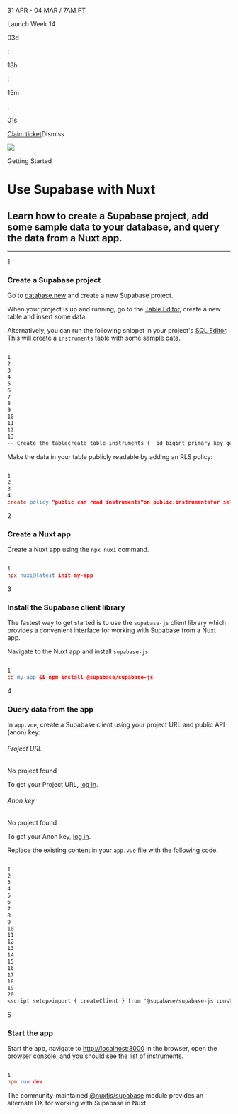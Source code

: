 31 APR - 04 MAR / 7AM PT

Launch Week 14

03d

:

18h

:

15m

:

01s

[Claim ticket](https://supabase.com/launch-week)Dismiss

![](https://supabase.com/docs/_next/image?url=%2Fdocs%2Fimg%2Flaunchweek%2F14%2Fpromo-banner-bg.png&w=3840&q=100&dpl=dpl_9WgBm3X43HXGqPuPh4vSvQgRaZyZ)

Getting Started

# Use Supabase with Nuxt

## Learn how to create a Supabase project, add some sample data to your database, and query the data from a Nuxt app.

* * *

1

### Create a Supabase project

Go to [database.new](https://database.new/) and create a new Supabase project.

When your project is up and running, go to the [Table Editor](https://supabase.com/dashboard/project/_/editor), create a new table and insert some data.

Alternatively, you can run the following snippet in your project's [SQL Editor](https://supabase.com/dashboard/project/_/sql/new). This will create a `instruments` table with some sample data.

```flex

1
2
3
4
5
6
7
8
9
10
11
12
13
-- Create the tablecreate table instruments (  id bigint primary key generated always as identity,  name text not null);-- Insert some sample data into the tableinsert into instruments (name)values  ('violin'),  ('viola'),  ('cello');alter table instruments enable row level security;
```

Make the data in your table publicly readable by adding an RLS policy:

```flex

1
2
3
4
create policy "public can read instruments"on public.instrumentsfor select to anonusing (true);
```

2

### Create a Nuxt app

Create a Nuxt app using the `npx nuxi` command.

```flex

1
npx nuxi@latest init my-app
```

3

### Install the Supabase client library

The fastest way to get started is to use the `supabase-js` client library which provides a convenient interface for working with Supabase from a Nuxt app.

Navigate to the Nuxt app and install `supabase-js`.

```flex

1
cd my-app && npm install @supabase/supabase-js
```

4

### Query data from the app

In `app.vue`, create a Supabase client using your project URL and public API (anon) key:

###### Project URL

No project found

To get your Project URL, [log in](https://supabase.com/dashboard).

###### Anon key

No project found

To get your Anon key, [log in](https://supabase.com/dashboard).

Replace the existing content in your `app.vue` file with the following code.

```flex

1
2
3
4
5
6
7
8
9
10
11
12
13
14
15
16
17
18
19
20
<script setup>import { createClient } from '@supabase/supabase-js'const supabase = createClient('https://<project>.supabase.co', '<your-anon-key>')const instruments = ref([])async function getInstruments() {  const { data } = await supabase.from('instruments').select()  instruments.value = data}onMounted(() => {  getInstruments()})</script><template>  <ul>    <li v-for="instrument in instruments" :key="instrument.id">{{ instrument.name }}</li>  </ul></template>
```

5

### Start the app

Start the app, navigate to [http://localhost:3000](http://localhost:3000/) in the browser, open the browser console, and you should see the list of instruments.

```flex

1
npm run dev
```

The community-maintained [@nuxtjs/supabase](https://supabase.nuxtjs.org/) module provides an alternate DX for working with Supabase in Nuxt.